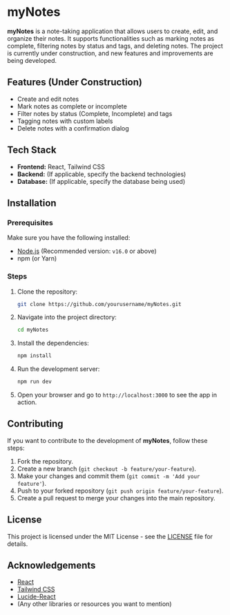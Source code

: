 # myNotes

**myNotes** is a note-taking application that allows users to create, edit, and organize their notes. It supports functionalities such as marking notes as complete, filtering notes by status and tags, and deleting notes. The project is currently under construction, and new features and improvements are being developed.

## Features (Under Construction)

- Create and edit notes
- Mark notes as complete or incomplete
- Filter notes by status (Complete, Incomplete) and tags
- Tagging notes with custom labels
- Delete notes with a confirmation dialog

## Tech Stack

- **Frontend:** React, Tailwind CSS
- **Backend:** (If applicable, specify the backend technologies)
- **Database:** (If applicable, specify the database being used)

## Installation

### Prerequisites

Make sure you have the following installed:

- [Node.js](https://nodejs.org/) (Recommended version: `v16.0` or above)
- npm (or Yarn)

### Steps

1. Clone the repository:
   ```bash
   git clone https://github.com/yourusername/myNotes.git
   ```
2. Navigate into the project directory:

   ```bash
   cd myNotes
   ```

3. Install the dependencies:

   ```bash
   npm install
   ```

4. Run the development server:

   ```bash
   npm run dev
   ```

5. Open your browser and go to `http://localhost:3000` to see the app in action.

## Contributing

If you want to contribute to the development of **myNotes**, follow these steps:

1. Fork the repository.
2. Create a new branch (`git checkout -b feature/your-feature`).
3. Make your changes and commit them (`git commit -m 'Add your feature'`).
4. Push to your forked repository (`git push origin feature/your-feature`).
5. Create a pull request to merge your changes into the main repository.

## License

This project is licensed under the MIT License - see the [LICENSE](LICENSE) file for details.

## Acknowledgements

- [React](https://reactjs.org/)
- [Tailwind CSS](https://tailwindcss.com/)
- [Lucide-React](https://lucide.dev/)
- (Any other libraries or resources you want to mention)
